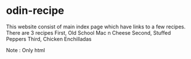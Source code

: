 # odin-recipe
This website consist of main index page which have links to a few recipes.
There are 3 recipes
    First, Old School Mac n Cheese
    Second, Stuffed Peppers
    Third, Chicken Enchilladas

Note : Only html 